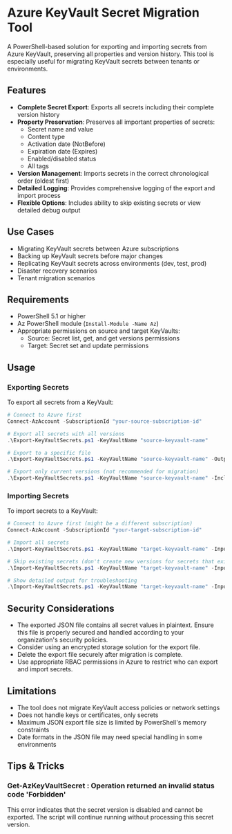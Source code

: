 # Azure KeyVault Secret Migration Tool

A PowerShell-based solution for exporting and importing secrets from Azure KeyVault, preserving all properties and version history. This tool is especially useful for migrating KeyVault secrets between tenants or environments.

## Features

- **Complete Secret Export**: Exports all secrets including their complete version history
- **Property Preservation**: Preserves all important properties of secrets:
  - Secret name and value
  - Content type
  - Activation date (NotBefore)
  - Expiration date (Expires)
  - Enabled/disabled status
  - All tags
- **Version Management**: Imports secrets in the correct chronological order (oldest first)
- **Detailed Logging**: Provides comprehensive logging of the export and import process
- **Flexible Options**: Includes ability to skip existing secrets or view detailed debug output

## Use Cases

- Migrating KeyVault secrets between Azure subscriptions
- Backing up KeyVault secrets before major changes
- Replicating KeyVault secrets across environments (dev, test, prod)
- Disaster recovery scenarios
- Tenant migration scenarios

## Requirements

- PowerShell 5.1 or higher
- Az PowerShell module (`Install-Module -Name Az`)
- Appropriate permissions on source and target KeyVaults:
  - Source: Secret list, get, and get versions permissions
  - Target: Secret set and update permissions

## Usage

### Exporting Secrets

To export all secrets from a KeyVault:

```powershell
# Connect to Azure first
Connect-AzAccount -SubscriptionId "your-source-subscription-id"

# Export all secrets with all versions
.\Export-KeyVaultSecrets.ps1 -KeyVaultName "source-keyvault-name"

# Export to a specific file
.\Export-KeyVaultSecrets.ps1 -KeyVaultName "source-keyvault-name" -OutputFilePath "C:\path\to\export-file.json"

# Export only current versions (not recommended for migration)
.\Export-KeyVaultSecrets.ps1 -KeyVaultName "source-keyvault-name" -IncludeAllVersions:$false
```

### Importing Secrets

To import secrets to a KeyVault:

```powershell
# Connect to Azure first (might be a different subscription)
Connect-AzAccount -SubscriptionId "your-target-subscription-id"

# Import all secrets
.\Import-KeyVaultSecrets.ps1 -KeyVaultName "target-keyvault-name" -InputFilePath "path\to\exported-secrets.json"

# Skip existing secrets (don't create new versions for secrets that exist)
.\Import-KeyVaultSecrets.ps1 -KeyVaultName "target-keyvault-name" -InputFilePath "path\to\exported-secrets.json" -SkipExisting

# Show detailed output for troubleshooting
.\Import-KeyVaultSecrets.ps1 -KeyVaultName "target-keyvault-name" -InputFilePath "path\to\exported-secrets.json" -DetailedOutput
```

## Security Considerations

- The exported JSON file contains all secret values in plaintext. Ensure this file is properly secured and handled according to your organization's security policies.
- Consider using an encrypted storage solution for the export file.
- Delete the export file securely after migration is complete.
- Use appropriate RBAC permissions in Azure to restrict who can export and import secrets.

## Limitations

- The tool does not migrate KeyVault access policies or network settings
- Does not handle keys or certificates, only secrets
- Maximum JSON export file size is limited by PowerShell's memory constraints
- Date formats in the JSON file may need special handling in some environments

## Tips & Tricks
### Get-AzKeyVaultSecret : Operation returned an invalid status code 'Forbidden'
This error indicates that the secret version is disabled and cannot be exported. The script will continue running without processing this secret version.
